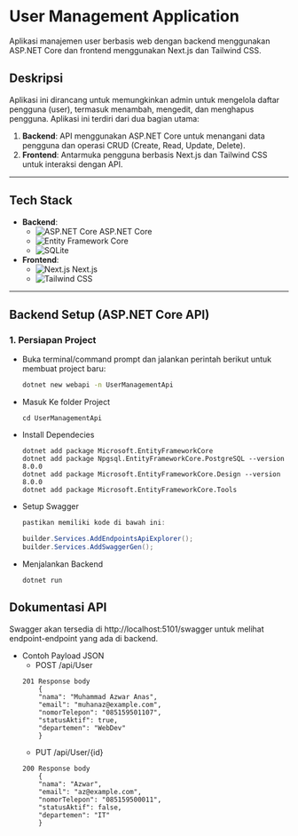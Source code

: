# User Management Application

Aplikasi manajemen user berbasis web dengan backend menggunakan ASP.NET Core dan frontend menggunakan Next.js dan Tailwind CSS.

## Deskripsi

Aplikasi ini dirancang untuk memungkinkan admin untuk mengelola daftar pengguna (user), termasuk menambah, mengedit, dan menghapus pengguna. Aplikasi ini terdiri dari dua bagian utama:

1. **Backend**: API menggunakan ASP.NET Core untuk menangani data pengguna dan operasi CRUD (Create, Read, Update, Delete).
2. **Frontend**: Antarmuka pengguna berbasis Next.js dan Tailwind CSS untuk interaksi dengan API.

---

## Tech Stack

- **Backend**: 
  - ![ASP.NET Core](https://img.shields.io/badge/ASP.NET_Core-5C2D91?style=flat&logo=.net&logoColor=white) ASP.NET Core
  - ![Entity Framework Core](https://img.shields.io/badge/Entity_Framework_Core-9B4D96?style=flat&logo=dotnet&logoColor=white)
  - ![SQLite](https://img.shields.io/badge/SQLite-003B57?style=flat&logo=sqlite&logoColor=white)
- **Frontend**: 
  - ![Next.js](https://img.shields.io/badge/Next.js-000000?style=flat&logo=nextdotjs&logoColor=white) Next.js
  - ![Tailwind CSS](https://img.shields.io/badge/Tailwind_CSS-06B6D4?style=flat&logo=tailwindcss&logoColor=white)

---

## Backend Setup (ASP.NET Core API)

### 1. Persiapan Project
- Buka terminal/command prompt dan jalankan perintah berikut untuk membuat project baru:
  ```bash
  dotnet new webapi -n UserManagementApi

- Masuk Ke folder Project
    ```
    cd UserManagementApi
- Install Dependecies
    ```
    dotnet add package Microsoft.EntityFrameworkCore
    dotnet add package Npgsql.EntityFrameworkCore.PostgreSQL --version 8.0.0
    dotnet add package Microsoft.EntityFrameworkCore.Design --version 8.0.0
    dotnet add package Microsoft.EntityFrameworkCore.Tools

- Setup Swagger
    ```csharp
    pastikan memiliki kode di bawah ini:

    builder.Services.AddEndpointsApiExplorer();
    builder.Services.AddSwaggerGen();


- Menjalankan Backend
    ```
    dotnet run

## Dokumentasi API

Swagger akan tersedia di http://localhost:5101/swagger untuk melihat endpoint-endpoint yang ada di backend.

- Contoh Payload JSON    
    - POST /api/User
    ```
    201 Response body  
        {
        "nama": "Muhammad Azwar Anas",
        "email": "muhanaz@example.com",
        "nomorTelepon": "085159501107",
        "statusAktif": true,
        "departemen": "WebDev"
        }
    ```
    - PUT /api/User/{id}
    ```
    200 Response body
        {
        "nama": "Azwar",
        "email": "az@example.com",
        "nomorTelepon": "085159500011",
        "statusAktif": false,
        "departemen": "IT"
        }    
    ```